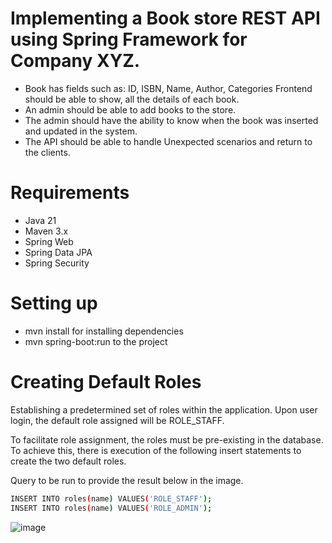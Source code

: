 

# Implementing a Book store REST API using Spring Framework for Company XYZ.


- Book has fields such as: ID, ISBN, Name, Author, Categories
Frontend should be able to show, all the details of each book.
- An admin should be able to add books to the store.
- The admin should have the ability to know when the book was inserted and updated in the system.
- The API should be able to handle Unexpected scenarios and return to the clients.

# Requirements
- Java 21
- Maven 3.x
- Spring Web
- Spring Data JPA
- Spring Security

# Setting up
-  mvn install for installing dependencies
-  mvn spring-boot:run to the project


# Creating Default Roles
Establishing a predetermined set of roles within the application. Upon user login, the default role assigned will be ROLE_STAFF.

To facilitate role assignment, the roles must be pre-existing in the database. To achieve this, there is execution of the following insert statements to create the two default roles. 

Query to be run to provide the result below in the image.
```bash
INSERT INTO roles(name) VALUES('ROLE_STAFF');
INSERT INTO roles(name) VALUES('ROLE_ADMIN');
```
![image](https://github.com/DaphineKamusiime/bookstore-inventory-system/assets/107240847/c96145cf-166a-476b-9a38-7208045dd7b6)

# 